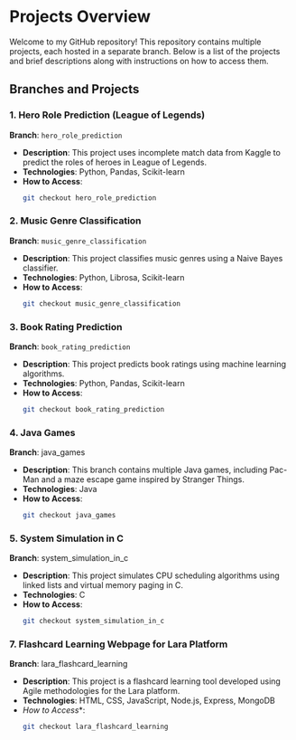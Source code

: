 # Projects Overview

Welcome to my GitHub repository! This repository contains multiple projects, each hosted in a separate branch. Below is a list of the projects and brief descriptions along with instructions on how to access them.

## Branches and Projects

### 1. Hero Role Prediction (League of Legends)
**Branch**: `hero_role_prediction`
- **Description**: This project uses incomplete match data from Kaggle to predict the roles of heroes in League of Legends.
- **Technologies**: Python, Pandas, Scikit-learn
- **How to Access**: 
  ```sh
  git checkout hero_role_prediction

### 2. Music Genre Classification
**Branch**: `music_genre_classification`

- **Description**: This project classifies music genres using a Naive Bayes classifier.
- **Technologies**: Python, Librosa, Scikit-learn
- **How to Access**:
  ```sh
  git checkout music_genre_classification

### 3. Book Rating Prediction
**Branch**: `book_rating_prediction`

- **Description**: This project predicts book ratings using machine learning algorithms.
- **Technologies**: Python, Pandas, Scikit-learn
- **How to Access**:
  ```sh
  git checkout book_rating_prediction

### 4. Java Games
**Branch**: java_games

- **Description**: This branch contains multiple Java games, including Pac-Man and a maze escape game inspired by Stranger Things.
- **Technologies**: Java
- **How to Access**:
  ```sh
  git checkout java_games

### 5. System Simulation in C
**Branch**: system_simulation_in_c

- **Description**: This project simulates CPU scheduling algorithms using linked lists and virtual memory paging in C.
- **Technologies**: C
- **How to Access**:
  ```sh
  git checkout system_simulation_in_c

### 7. Flashcard Learning Webpage for Lara Platform
**Branch**: lara_flashcard_learning

- **Description**: This project is a flashcard learning tool developed using Agile methodologies for the Lara platform.
- **Technologies**: HTML, CSS, JavaScript, Node.js, Express, MongoDB
- *How to Access**:
  ```sh
  git checkout lara_flashcard_learning